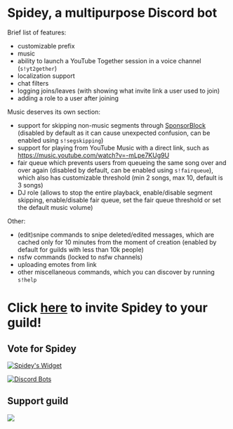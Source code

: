 # Spidey, a multipurpose Discord bot

Brief list of features:
- customizable prefix
- music
- ability to launch a YouTube Together session in a voice channel (`s!yt2gether`)
- localization support
- chat filters
- logging joins/leaves (with showing what invite link a user used to join)
- adding a role to a user after joining

Music deserves its own section:
- support for skipping non-music segments through [SponsorBlock](https://sponsor.ajay.app) (disabled by default as it can cause unexpected confusion, can be enabled using `s!segskipping`)
- support for playing from YouTube Music with a direct link, such as https://music.youtube.com/watch?v=-mLpe7KUg9U
- fair queue which prevents users from queueing the same song over and over again (disabled by default, can be enabled using `s!fairqueue`), which also has customizable threshold (min 2 songs, max 10, default is 3 songs)
- DJ role (allows to stop the entire playback, enable/disable segment skipping, enable/disable fair queue, set the fair queue threshold or set the default music volume)

Other:
- (edit)snipe commands to snipe deleted/edited messages, which are cached only for 10 minutes from the moment of creation (enabled by default for guilds with less than 10k people)
- nsfw commands (locked to nsfw channels)
- uploading emotes from link
- other miscellaneous commands, which you can discover by running `s!help`

# Click [here](https://spidey.mlnr.dev) to invite Spidey to your guild!

## Vote for Spidey

[![Spidey's Widget](https://api.botlist.space/widget/772446532560486410/6?rounded=true& "Spidey's Widget")](https://botlist.space/bot/772446532560486410)

[![Discord Bots](https://top.gg/api/widget/772446532560486410.svg)](https://top.gg/bot/772446532560486410)

## Support guild

[![](https://discord.com/api/guilds/772435739664973825/embed.png?style=banner2)](https://discord.gg/uJCw7B9fxZ)
